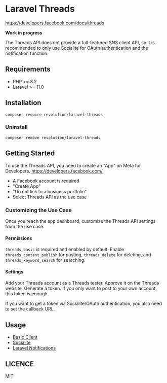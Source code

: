 Laravel Threads
====

https://developers.facebook.com/docs/threads

**Work in progress**

The Threads API does not provide a full-featured SNS client API, so it is recommended to only use Socialite for OAuth authentication and the notification function.

## Requirements
- PHP >= 8.2
- Laravel >= 11.0

## Installation

```shell
composer require revolution/laravel-threads
```

### Uninstall
```shell
composer remove revolution/laravel-threads
```

## Getting Started
To use the Threads API, you need to create an "App" on Meta for Developers.
https://developers.facebook.com/

- A Facebook account is required
- "Create App"
- "Do not link to a business portfolio"
- Select Threads API as the use case

### Customizing the Use Case
Once you reach the app dashboard, customize the Threads API settings from the use case.

#### Permissions
`threads_basic` is required and enabled by default. Enable `threads_content_publish` for posting, `threads_delete` for deleting, and `threads_keyword_search` for searching.

#### Settings
Add your Threads account as a Threads tester. Approve it on the Threads website. Generate a token. If you only want to post to your own account, this token is enough.

If you want to get a token via Socialite/OAuth authentication, you also need to set the callback URL.

## Usage
- [Basic Client](./docs/basic-client.md)
- [Socialite](./docs/socialite.md)
- [Laravel Notifications](./docs/notification.md)

## LICENCE
MIT
